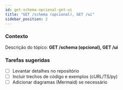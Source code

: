```yaml
---
id: get-schema-opcional-get-ui
title: "GET /schema (opcional), GET /ui"
sidebar_position: 2
---
```


<!-- Conteúdo inicial (stub). Preencha com detalhes do projeto. -->

### Contexto
Descrição do tópico: **GET /schema (opcional), GET /ui**

### Tarefas sugeridas
- [ ] Levantar detalhes no repositório
- [ ] Incluir trechos de código e exemplos (cURL/TS/py)
- [ ] Adicionar diagramas (Mermaid) se necessário